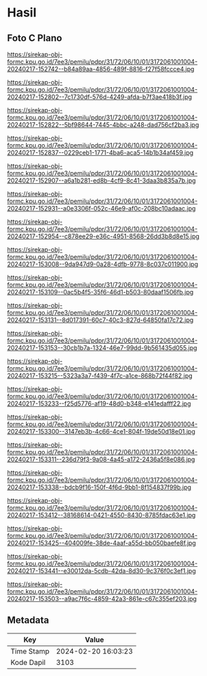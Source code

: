 # Hasil

## Foto C Plano

https://sirekap-obj-formc.kpu.go.id/7ee3/pemilu/pdpr/31/72/06/10/01/3172061001004-20240217-152742--b84a89aa-4856-489f-8816-f27f58fccce4.jpg

https://sirekap-obj-formc.kpu.go.id/7ee3/pemilu/pdpr/31/72/06/10/01/3172061001004-20240217-152802--7c1730df-576d-4249-afda-b7f3ae418b3f.jpg

https://sirekap-obj-formc.kpu.go.id/7ee3/pemilu/pdpr/31/72/06/10/01/3172061001004-20240217-152822--5bf98644-7445-4bbc-a248-dad756cf2ba3.jpg

https://sirekap-obj-formc.kpu.go.id/7ee3/pemilu/pdpr/31/72/06/10/01/3172061001004-20240217-152837--0229ceb1-1771-4ba6-aca5-14b1b34af459.jpg

https://sirekap-obj-formc.kpu.go.id/7ee3/pemilu/pdpr/31/72/06/10/01/3172061001004-20240217-152907--a6a1b281-ed8b-4cf9-8c41-3daa3b835a7b.jpg

https://sirekap-obj-formc.kpu.go.id/7ee3/pemilu/pdpr/31/72/06/10/01/3172061001004-20240217-152931--a0e3306f-052c-46e9-af0c-208bc10adaac.jpg

https://sirekap-obj-formc.kpu.go.id/7ee3/pemilu/pdpr/31/72/06/10/01/3172061001004-20240217-152954--c878ee29-e36c-4951-8568-26dd3b8d8e15.jpg

https://sirekap-obj-formc.kpu.go.id/7ee3/pemilu/pdpr/31/72/06/10/01/3172061001004-20240217-153008--9da947d9-0a28-4dfb-9778-8c037c011900.jpg

https://sirekap-obj-formc.kpu.go.id/7ee3/pemilu/pdpr/31/72/06/10/01/3172061001004-20240217-153109--0ac5b4f5-35f6-46d1-b503-80daaf1506fb.jpg

https://sirekap-obj-formc.kpu.go.id/7ee3/pemilu/pdpr/31/72/06/10/01/3172061001004-20240217-153131--8d017391-60c7-40c3-827d-64850fa17c72.jpg

https://sirekap-obj-formc.kpu.go.id/7ee3/pemilu/pdpr/31/72/06/10/01/3172061001004-20240217-153153--30cb1b7a-1324-46e7-99dd-9b561435d055.jpg

https://sirekap-obj-formc.kpu.go.id/7ee3/pemilu/pdpr/31/72/06/10/01/3172061001004-20240217-153215--5323a3a7-f439-4f7c-a1ce-868b72f44f82.jpg

https://sirekap-obj-formc.kpu.go.id/7ee3/pemilu/pdpr/31/72/06/10/01/3172061001004-20240217-153233--f25d5776-af19-48d0-b348-e141edafff22.jpg

https://sirekap-obj-formc.kpu.go.id/7ee3/pemilu/pdpr/31/72/06/10/01/3172061001004-20240217-153300--3147eb3b-4c66-4ce1-804f-19de50d18e01.jpg

https://sirekap-obj-formc.kpu.go.id/7ee3/pemilu/pdpr/31/72/06/10/01/3172061001004-20240217-153311--236d79f3-9a08-4a45-a172-2436a5f8e086.jpg

https://sirekap-obj-formc.kpu.go.id/7ee3/pemilu/pdpr/31/72/06/10/01/3172061001004-20240217-153338--bdcb9f16-150f-4f6d-9bb1-8f154837f99b.jpg

https://sirekap-obj-formc.kpu.go.id/7ee3/pemilu/pdpr/31/72/06/10/01/3172061001004-20240217-153412--38168614-0421-4550-8430-8785fdac63e1.jpg

https://sirekap-obj-formc.kpu.go.id/7ee3/pemilu/pdpr/31/72/06/10/01/3172061001004-20240217-153425--404009fe-38de-4aaf-a55d-bb050baefe8f.jpg

https://sirekap-obj-formc.kpu.go.id/7ee3/pemilu/pdpr/31/72/06/10/01/3172061001004-20240217-153441--e30012da-5cdb-42da-8d30-9c376f0c3ef1.jpg

https://sirekap-obj-formc.kpu.go.id/7ee3/pemilu/pdpr/31/72/06/10/01/3172061001004-20240217-153503--a9ac7f6c-4859-42a3-861e-c67c355ef203.jpg


## Metadata

| Key        | Value               |
| ---------- | ------------------- |
| Time Stamp | 2024-02-20 16:03:23 |
| Kode Dapil | 3103                |



